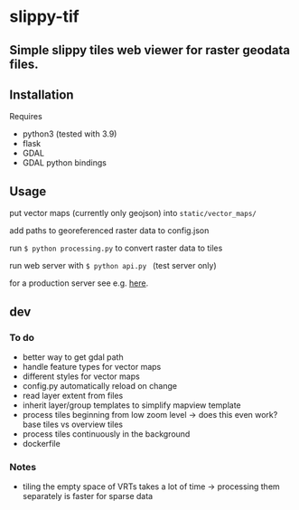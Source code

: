 # slippy-tif

Simple slippy tiles web viewer for raster geodata files.
---

## Installation
Requires
* python3 (tested with 3.9)
* flask
* GDAL
* GDAL python bindings

## Usage

put vector maps (currently only geojson) into ```static/vector_maps/```

add paths to georeferenced raster data to config.json

run ```$ python processing.py``` to convert raster data to tiles

run web server with ```$ python api.py ``` (test server only)

for a production server see e.g. [here](https://flask.palletsprojects.com/en/1.1.x/deploying/index.html).

## dev

### To do

* better way to get gdal path
* handle feature types for vector maps
* different styles for vector maps
* config.py automatically reload on change
* read layer extent from files
* inherit layer/group templates to simplify mapview template
* process tiles beginning from low zoom level -> does this even work? base tiles vs overview tiles
* process tiles continuously in the background
* dockerfile

### Notes
* tiling the empty space of VRTs takes a lot of time -> processing them separately is faster for sparse data